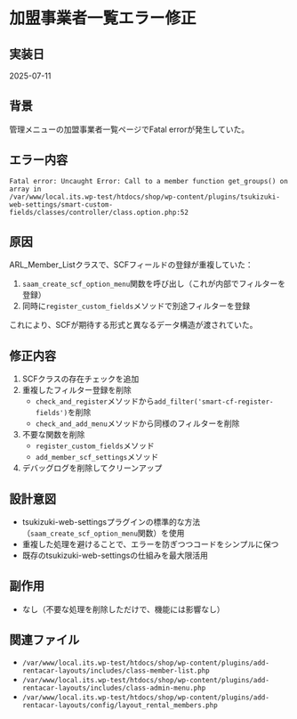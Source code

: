 # 加盟事業者一覧エラー修正

## 実装日
2025-07-11

## 背景
管理メニューの加盟事業者一覧ページでFatal errorが発生していた。

## エラー内容
```
Fatal error: Uncaught Error: Call to a member function get_groups() on array in 
/var/www/local.its.wp-test/htdocs/shop/wp-content/plugins/tsukizuki-web-settings/smart-custom-fields/classes/controller/class.option.php:52
```

## 原因
ARL_Member_Listクラスで、SCFフィールドの登録が重複していた：
1. `saam_create_scf_option_menu`関数を呼び出し（これが内部でフィルターを登録）
2. 同時に`register_custom_fields`メソッドで別途フィルターを登録

これにより、SCFが期待する形式と異なるデータ構造が渡されていた。

## 修正内容
1. SCFクラスの存在チェックを追加
2. 重複したフィルター登録を削除
   - `check_and_register`メソッドから`add_filter('smart-cf-register-fields')`を削除
   - `check_and_add_menu`メソッドから同様のフィルターを削除
3. 不要な関数を削除
   - `register_custom_fields`メソッド
   - `add_member_scf_settings`メソッド
4. デバッグログを削除してクリーンアップ

## 設計意図
- tsukizuki-web-settingsプラグインの標準的な方法（`saam_create_scf_option_menu`関数）を使用
- 重複した処理を避けることで、エラーを防ぎつつコードをシンプルに保つ
- 既存のtsukizuki-web-settingsの仕組みを最大限活用

## 副作用
- なし（不要な処理を削除しただけで、機能には影響なし）

## 関連ファイル
- `/var/www/local.its.wp-test/htdocs/shop/wp-content/plugins/add-rentacar-layouts/includes/class-member-list.php`
- `/var/www/local.its.wp-test/htdocs/shop/wp-content/plugins/add-rentacar-layouts/includes/class-admin-menu.php`
- `/var/www/local.its.wp-test/htdocs/shop/wp-content/plugins/add-rentacar-layouts/config/layout_rental_members.php`